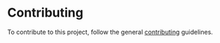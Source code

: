 
# Contributing

To contribute to this project, follow the general [contributing](https://github.com/kyma-project/community/blob/main/docs/contributing/02-contributing.md) guidelines.
